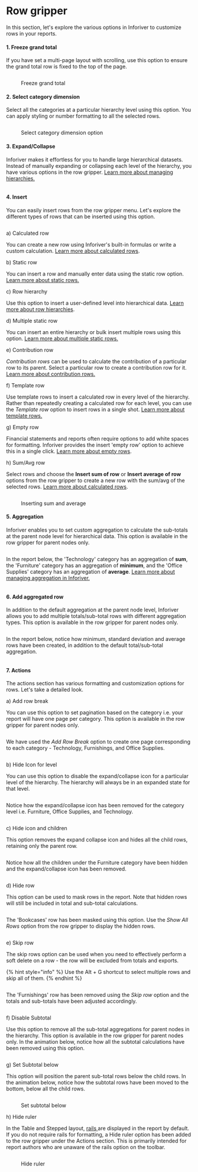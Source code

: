 # Row gripper

In this section, let's explore the various options in Inforiver to customize rows in your reports.&#x20;

#### 1. Freeze grand total

If you have set a multi-page layout with scrolling,  use this option to ensure the grand total row is fixed to the top of the page.

<figure><img src="../../../../.gitbook/assets/image (331).png" alt=""><figcaption><p>Freeze grand total</p></figcaption></figure>

#### 2. Select category dimension

Select all the categories at a particular hierarchy level using this option. You can apply styling or number formatting to all the selected rows.

<figure><img src="../../../../.gitbook/assets/image (880).png" alt=""><figcaption><p>Select category dimension option</p></figcaption></figure>

#### 3. Expand/Collapse

Inforiver makes it effortless for you to handle large hierarchical datasets. Instead of manually expanding or collapsing each level of the hierarchy, you have various options in the row gripper. [Learn more about managing hierarchies.](../../manage-hierarchies.md)

<figure><img src="../../../../.gitbook/assets/image (39) (2).png" alt=""><figcaption></figcaption></figure>

#### 4. Insert

You can easily insert rows from the row gripper menu. Let's explore the different types of rows that can be inserted using this option.

<figure><img src="../../../../.gitbook/assets/image (3) (7).png" alt=""><figcaption></figcaption></figure>

a) Calculated row

You can create a new row using Inforiver's built-in formulas or write a custom calculation. [Learn more about calculated rows](../../../4.-adding-business-logic-and-formulae/insert-calculated-rows/).

b) Static row

You can insert a row and manually enter data using the static row option. [Learn more about static rows.](../../../4.-adding-business-logic-and-formulae/insert-manual-input-rows.md)

c) Row hierarchy

Use this option to insert a user-defined level into hierarchical data. [Learn more about row hierarchies](../../../4.-adding-business-logic-and-formulae/insert-manual-input-rows.md#ii-row-hierarchy).

d) Multiple static row

You can insert an entire hierarchy or bulk insert multiple rows using this option. [Learn more about multiple static rows.](../../../4.-adding-business-logic-and-formulae/insert-manual-input-rows.md#i-multiple-static-row)

e) Contribution row

_Contribution rows_ can be used to calculate the contribution of a particular row to its parent. Select a particular row to create a contribution row for it. [Learn more about contribution rows.](../../../4.-adding-business-logic-and-formulae/quick-formula.md#3.-contribution-rows)

f) Template row

Use template rows to insert a calculated row in every level of the hierarchy. Rather than repeatedly creating a calculated row for each level, you can use the _Template row_ option to insert rows in a single shot. [Learn more about template rows.](../../../4.-adding-business-logic-and-formulae/insert-calculated-rows/template-rows.md)

g) Empty row

Financial statements and reports often require options to add white spaces for formatting. Inforiver provides the insert 'empty row' option to achieve this in a single click.  [Learn more about empty rows](../../../2.-displaying-information/basic-formatting/insert-blank-rows.md).

h) Sum/Avg row

Select rows and choose the **Insert sum of row** or **Insert average of row** options from the row gripper to create a new row with the sum/avg of the selected rows.  [Learn more about calculated rows](../../../4.-adding-business-logic-and-formulae/insert-calculated-rows/).

<figure><img src="../../../../.gitbook/assets/9.3. Insert sum avg from row gripper.png" alt=""><figcaption><p>Inserting sum and average</p></figcaption></figure>

#### 5. Aggregation

Inforiver enables you to set custom aggregation to calculate the sub-totals at the parent node level for hierarchical data. This option is available in the row gripper for parent nodes only.

<figure><img src="../../../../.gitbook/assets/image (4) (5).png" alt=""><figcaption></figcaption></figure>

In the report below, the 'Technology' category has an aggregation of **sum**, the 'Furniture' category has an aggregation of **minimum**, and the 'Office Supplies' category has an aggregation of **average**. [Learn more about managing aggregation in Inforiver.](../../../manage-aggregations/)

<figure><img src="../../../../.gitbook/assets/image (5) (7).png" alt=""><figcaption></figcaption></figure>

#### 6. Add aggregated row

In addition to the default aggregation at the parent node level, Inforiver allows you to add multiple totals/sub-total rows with different aggregation types. This option is available in the row gripper for parent nodes only.

<figure><img src="../../../../.gitbook/assets/image (6) (8).png" alt=""><figcaption></figcaption></figure>

In the report below, notice how minimum, standard deviation and average rows have been created, in addition to the default total/sub-total aggregation.

<figure><img src="../../../../.gitbook/assets/image (7) (8).png" alt=""><figcaption></figcaption></figure>

#### 7. Actions

The actions section has various formatting and customization options for rows. Let's take a detailed look.

a) Add row break

You can use this option to set pagination based on the category i.e. your report will have one page per category. This option is available in the row gripper for parent nodes only.

<figure><img src="../../../../.gitbook/assets/image (8) (7).png" alt=""><figcaption></figcaption></figure>

We have used the _Add Row Break_ option to create one page corresponding to each category - Technology, Furnishings, and Office Supplies.

<figure><img src="../../../../.gitbook/assets/image (9) (6).png" alt=""><figcaption></figcaption></figure>

b) Hide Icon for level

You can use this option to disable the expand/collapse icon for a particular level of the hierarchy. The hierarchy will always be in an expanded state for that level.

<figure><img src="../../../../.gitbook/assets/image (11) (7).png" alt=""><figcaption></figcaption></figure>

Notice how the expand/collapse icon has been removed for the category level i.e. Furniture, Office Supplies, and Technology.

<figure><img src="../../../../.gitbook/assets/image (12) (3).png" alt=""><figcaption></figcaption></figure>

c) Hide icon and children

This option removes the expand collapse icon and hides all the child rows, retaining only the parent row.

<figure><img src="../../../../.gitbook/assets/image (13) (6).png" alt=""><figcaption></figcaption></figure>

Notice how all the children under the Furniture category have been hidden and the expand/collapse icon has been removed.

<figure><img src="../../../../.gitbook/assets/image (14) (4).png" alt=""><figcaption></figcaption></figure>

d) Hide row

This option can be used to mask rows in the report. Note that hidden rows will still be included in total and sub-total calculations.

<figure><img src="../../../../.gitbook/assets/image (16) (5).png" alt=""><figcaption></figcaption></figure>

The 'Bookcases' row has been masked using this option. Use the _Show All Rows_ option from the row gripper to display the hidden rows.

<figure><img src="../../../../.gitbook/assets/image (17) (6).png" alt=""><figcaption></figcaption></figure>

e) Skip row

The skip rows option can be used when you need to effectively perform a soft delete on a row - the row will be excluded from totals and exports.

{% hint style="info" %}
Use the Alt + G shortcut to select multiple rows and skip all of them.
{% endhint %}

<figure><img src="../../../../.gitbook/assets/image (18) (4).png" alt=""><figcaption></figcaption></figure>

The 'Furnishings' row has been removed using the _Skip row_ option and the totals and sub-totals have been adjusted accordingly.

<figure><img src="../../../../.gitbook/assets/image (20) (2).png" alt=""><figcaption></figcaption></figure>

f) Disable Subtotal

Use this option to remove all the sub-total aggregations for parent nodes in the hierarchy. This option is available in the row gripper for parent nodes only. In the animation below, notice how all the subtotal calculations have been removed using this option.

<figure><img src="../../../../.gitbook/assets/Disable subtotal (1).gif" alt=""><figcaption></figcaption></figure>

g) Set Subtotal below

This option will position the parent sub-total rows below the child rows. In the animation below, notice how the subtotal rows have been moved to the bottom, below all the child rows.

<figure><img src="../../../../.gitbook/assets/Setsubtotalbelow.gif" alt=""><figcaption><p>Set subtotal below</p></figcaption></figure>

h) Hide ruler

In the Table and Stepped layout, [rails ](../rails.md)are displayed in the report by default. If you do not require rails for formatting, a Hide ruler option has been added to the row gripper under the Actions section. This is primarily intended for report authors who are unaware of the rails option on the toolbar.

<figure><img src="../../../../.gitbook/assets/8.1. Hide ruler.png" alt=""><figcaption><p>Hide ruler</p></figcaption></figure>
